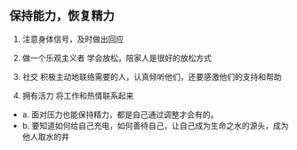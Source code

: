 ## 保持能力，恢复精力
1. 注意身体信号，及时做出回应

2. 做一个乐观主义者
学会放松，陪家人是很好的放松方式

3. 社交
积极主动地联络需要的人，认真倾听他们，还要感激他们的支持和帮助

4. 拥有活力
将工作和热情联系起来
  - a. 面对压力也能保持精力，都是自己通过调整才会有的。
  - b. 要知道如何给自己充电，如何善待自己，让自己成为生命之水的源头，成为他人取水的井
